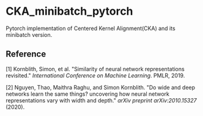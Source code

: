 # CKA_minibatch_pytorch

Pytorch implementation of Centered Kernel Alignment(CKA) and its minibatch version.





## Reference

[1] Kornblith, Simon, et al. "Similarity of neural network representations revisited." *International Conference on Machine Learning*. PMLR, 2019.

[2] Nguyen, Thao, Maithra Raghu, and Simon Kornblith. "Do wide and deep networks learn the same things? uncovering how neural network representations vary with width and depth." *arXiv preprint arXiv:2010.15327* (2020).
